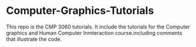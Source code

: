 # Computer-Graphics-Tutorials
This repo is the CMP 3060 tutorials. It include the tutorials for the Computer graphics and Human Computer Inmteraction course.including comments that illustrate the code.
